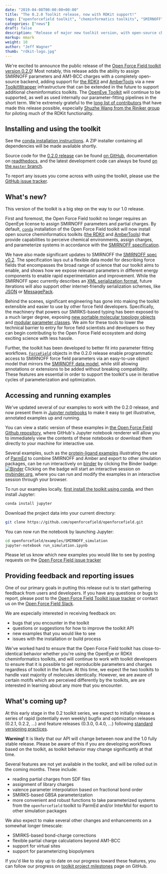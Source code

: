 ```yaml
---
date: "2019-04-08T00:00:00+00:00"
title: "The 0.2.0 Toolkit release, now with RDKit support!"
tags: ["openforcefield toolkit", "cheminformatics toolkits", "SMIRNOFF"]
categories: ["news"]
draft: false
description: "Release of major new toolkit version, with open-source cheminformatics support."
markup: mmark
weight: 10
author: "Jeff Wagner"
thumb: "rdkit-logo.jpg"
---
```


We're excited to announce the public release of the [Open Force Field toolkit version 0.2.0](https://github.com/openforcefield/openforcefield/releases/tag/0.2.0)! Most notably, this release adds the ability to assign SMIRNOFF parameters and AM1-BCC charges with a completely open-source backend, adding support for [the RDKit](http://rdkit.org) and [AmberTools](http://ambermd.org/AmberTools.php) via a new [ToolkitWrapper](https://open-forcefield-toolkit.readthedocs.io/en/latest/utils.html#toolkit-wrappers) infrastructure that can be extended in the future to support additional cheminformatics toolkits. The [OpenEye Toolkit](https://www.eyesopen.com/toolkit-development) will continue to be supported, as well as used internally our parameter-fitting pipelines in the short term. We're extremely grateful to the [long list of contributors](https://github.com/openforcefield/openforcefield/graphs/contributors) that have made this release possible, especially [Shuzhe Wang from the Riniker group](http://www.riniker.ethz.ch/the-group.html) for piloting much of the RDKit functionality.

## Installing and using the toolkit

See the [conda installation instructions](https://open-forcefield-toolkit.readthedocs.io/en/latest/installation.html). A ZIP installer containing all dependencies will be made available shortly.

Source code for the [0.2.0 release](https://github.com/openforcefield/openforcefield/releases/tag/0.2.0) can be found [on GitHub](https://github.com/openforcefield/openforcefield/tree/0.2.0), documentation on [readthedocs](http://open-forcefield-toolkit.readthedocs.io), and the latest development code can always be found [on the `master` branch](https://github.com/openforcefield/openforcefield).

To report any issues you come across with using the toolkit, please use the [GitHub issue tracker](https://github.com/openforcefield/openforcefield/issues).

## What's new?

This version of the toolkit is a big step on the way to our 1.0 release.

First and foremost, the Open Force Field toolkit no longer requires an OpenEye license to assign SMIRNOFF parameters and partial charges. By default, [`conda`](https://conda.io) installation of the Open Force Field toolkit will now install open source cheminformatics toolkits ([the RDKit](http://rdkit.org) and [AmberTools](http://ambermd.org/AmberTools.php)) that provide capabilities to perceive chemical environments, assign charges, and parameterize systems in accordance with the [SMIRNOFF specification](https://open-forcefield-toolkit.readthedocs.io/en/latest/smirnoff.html).

We have also made significant updates to SMIRNOFF the [SMIRNOFF spec v0.2](https://open-forcefield-toolkit.readthedocs.io/en/latest/smirnoff.html). The specification lays out a flexible data model for describing force fields that encompasses the broad range of science that our toolkit aims to enable, and shows how we expose relevant parameters in different energy components to enable rapid experimentation and improvement. While the SMIRNOFF spec currently describes an [XML serialization format](https://open-forcefield-toolkit.readthedocs.io/en/latest/smirnoff.html#xml-representation), future iterations will also support other internet-friendly serialization schemes, like [JSON](https://www.json.org/) or [MessagePack](https://msgpack.org/index.html).

Behind the scenes, significant engineering has gone into making the toolkit extensible and easier to use by other force field developers. Specifically, the machinery that powers our SMIRKS-based typing has been exposed to a much larger degree, exposing [new portable molecular topology objects](https://open-forcefield-toolkit.readthedocs.io/en/latest/topology.html) and [modular parameter classes](https://open-forcefield-toolkit.readthedocs.io/en/latest/typing.html). We aim for these tools to lower the technical barrier to entry for force field scientists and developers so they can begin contributing to the Open Force Field ecosystem and doing exciting science with less hassle.

Further, the toolkit has been developed to better fit into parameter fitting workflows. [`ForceField`](https://open-forcefield-toolkit.readthedocs.io/en/latest/api/generated/openforcefield.typing.engines.smirnoff.forcefield.ForceField.html#openforcefield.typing.engines.smirnoff.forcefield.ForceField) objects in the 0.2.0 release enable programmatic access to SMIRNOFF force field parameters via an easy-to-use object model that mirrors the [SMIRNOFF data model](https://open-forcefield-toolkit.readthedocs.io/en/latest/smirnoff.html), while still allowing annotations or extensions to be added without breaking compatibility. These features are essential in order to support the toolkit's use in iterative cycles of parameterization and optimization.

## Accessing and running examples

We've updated several of our examples to work with the 0.2.0 release, and now present them in [Jupyter notebooks](https://jupyter.org/) to make it easy to get illustrative, annotated examples up and running.

You can view a static version of these examples in [the Open Force Field Github repository](https://github.com/openforcefield/openforcefield/tree/master/examples), where GitHub's Jupyter notebook renderer will allow you to immediately view the contents of these notebooks or download them directly to your machine for interactive use.

Several examples, such as the [protein-ligand examples](https://github.com/openforcefield/openforcefield/tree/master/examples/using_smirnoff_with_amber_protein_forcefield) illustrating the use of [ParmEd](https://github.com/ParmEd/ParmEd) to combine SMIRNOFF and Amber and export to other simulation packages, can be run interactively on [binder](https://mybinder.org/) by clicking the Binder badge:
[![Binder](https://mybinder.org/badge_logo.svg)](https://mybinder.org/v2/gh/openforcefield/openforcefield/master?filepath=examples%2Fusing_smirnoff_with_amber_protein_forcefield%2FBRD4_inhibitor_benchmark.ipynb)
Clicking on the badge will start an interactive session on [mybinder.org](mybinder.org), where you can run and modify the examples in an interactive session through your browser.

To run our examples locally, [first install the toolkit using conda](https://open-forcefield-toolkit.readthedocs.io/en/latest/installation.html), and then install Jupyter:
```bash
conda install jupyter
```
Download the project data into your current directory:
```bash
git clone https://github.com/openforcefield/openforcefield.git
```
You can now run the notebook by launching Jupyter:
```bash
cd openforcefield/examples/SMIRNOFF_simulation
jupyter-notebook run_simulation.ipynb
```
Please let us know which new examples you would like to see by posting requests on the [Open Force Field issue tracker](https://github.com/openforcefield/openforcefield/issues)

## Providing feedback and reporting issues

One of our primary goals in putting this release out is to start gathering feedback from users and developers.
If you have any questions or bugs to report, please post to the [Open Force Field Toolkit issue tracker](https://github.com/openforcefield/openforcefield/issues) or contact us on the [Open Force Field Slack](http://openforcefieldgroup.slack.com).

We are especially interested in receiving feedback on:
* bugs that you encounter in the toolkit
* questions or suggestions for how to improve the toolkit API
* new examples that you would like to see
* issues with the installation or build process

We've worked hard to ensure that the Open Force Field toolkit has close-to-identical behavior whether you're using the OpenEye or RDKit cheminformatics toolkits, and will continue to work with toolkit developers to ensure that it is possible to get reproducible parameters and charges regardless of toolkit in the future. At this time, we expect the two toolkits to handle vast majority of molecules identically. However, we are aware of certain motifs which are perceived differently by the toolkits, are are interested in learning about any more that you encounter.

## What's coming up?
At this early stage in the 0.2 toolkit series, we expect to initially release a series of rapid (potentially even weekly) bugfix and optimization releases (0.2.1, 0.2.2, ...) and feature releases (0.3.0, 0.4.0, ...) following [standard versioning practices](https://www.python.org/dev/peps/pep-0440/).

**Warning!** It is likely that our API will change between now and the 1.0 fully stable release. Please be aware of this if you are developing workflows based on the toolkit, as toolkit behavior may change significantly at that time.

Several features are not yet available in the toolkit, and will be rolled out in the coming months.
These include:
 * reading partial charges from SDF files
 * assignment of library charges   
 * valence parameter interpolation based on fractional bond order
 * SMIRKS-based GBSA parameterization
 * more convenient and robust functions to take parameterized systems from the `openforcefield` toolkit to ParmEd and/or InterMol for export to other simulation packages

We also expect to make several other changes and enhancements on a somewhat longer timescale:
  * SMIRKS-based bond-charge corrections
  * flexible partial charge calculations beyond AM1-BCC
  * support for virtual sites
  * support for parameterizing biopolymers

If you'd like to stay up to date on our progress toward these features, you can follow our progress on [toolkit project milestones](https://github.com/openforcefield/openforcefield/milestones) page on GitHub.
